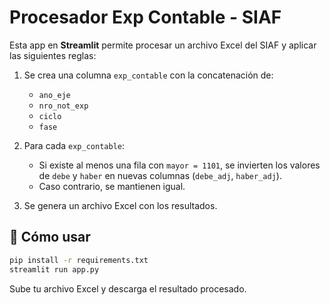 # Procesador Exp Contable - SIAF

Esta app en **Streamlit** permite procesar un archivo Excel del SIAF y aplicar las siguientes reglas:

1. Se crea una columna `exp_contable` con la concatenación de:
   - `ano_eje`
   - `nro_not_exp`
   - `ciclo`
   - `fase`

2. Para cada `exp_contable`:
   - Si existe al menos una fila con `mayor = 1101`, se invierten los valores de `debe` y `haber` en nuevas columnas (`debe_adj`, `haber_adj`).
   - Caso contrario, se mantienen igual.

3. Se genera un archivo Excel con los resultados.

## 🚀 Cómo usar
```bash
pip install -r requirements.txt
streamlit run app.py
```

Sube tu archivo Excel y descarga el resultado procesado.
